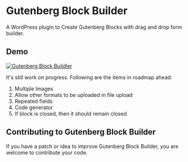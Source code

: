 # Gutenberg Block Builder
A WordPress plugin to Create Gutenberg Blocks with drag and drop form builder. 

## Demo
[![Gutenberg Block Buildler](https://image.prntscr.com/image/xe0-kJ5HQoOns5YjevmTjQ.png)](https://www.youtube.com/watch?v=PDD8nHuLEWE)



It's still work on progress. Following are the items in roadmap ahead:

1. Multiple Images
2. Allow other formats to be uploaded in file upload
3. Repeated fields
4. Code generator
5. If block is closed, then it should remain closed 


## Contributing to Gutenberg Block Builder
If you have a patch or idea to improve Gutenberg Block Builder, you are welcome to contribute your code. 
